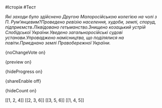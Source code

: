 #Історія #Тест

*Які заходи було здійснено Другою Малоросійською колегією на чолі з П. Рум’янцевим?Проведено ревізію населення, худоби, землі, споруд, підприємств.Ліквідовано гетьманство.Знищено козацький устрій Слобідської України.Уведено загальноросійські судові установи.Упроваджено намісництва, що поділялися на повіти.Приєднано землі Правобережної України.*

{noChangeVote on}

{preview on}

{hideProgress on}

{shareEnable off}

{hideCount on}

[[1, 2, 4]]
[[2, 3, 6]]
[[3, 5, 6]]
[[1, 4, 5]]
